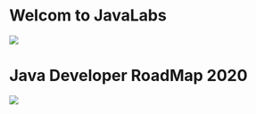 # Welcom to JavaLabs

![](https://raw.githubusercontent.com/sangam14/JavaLabs/master/img/javalabs.png)


# Java Developer RoadMap 2020


![](https://raw.githubusercontent.com/sangam14/JavaLabs/master/img/java-developer-roadmap.png)
